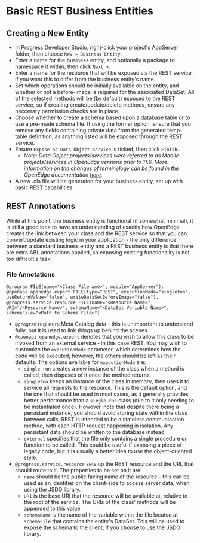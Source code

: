 # Basic REST Business Entities
## Creating a New Entity
* In Progress Developer Studio, right-click your project's AppServer folder, then choose `New → Business Entity`.
* Enter a name for the business entity, and optionally a package to namespace it within, then click `Next >`.
* Enter a name for the resource that will be exposed via the REST service, if you want this to differ from the
business entity's name.
* Set which operations should be initially available on the entity, and whether or not a before-image is required
for the associated DataSet. All of the selected methods will be (by default) exposed to the REST service, so if
creating create/update/delete methods, ensure any neccerary permission checks are in place.
* Choose whether to create a schema based upon a database table or to use a pre-made schema file. If using the
former option, ensure that you remove any fields containing private data from the generated temp-table definition,
as anything listed will be exposed through the REST service.
* Ensure `Expose as Data Object service` is ticked, then click `Finish`.
  * *Note: Data Object projects/services were referred to as Mobile projects/services in OpenEdge versions prior
  to 11.6. More information on the changes of terminology can be found in the OpenEdge documentation
  [here](https://documentation.progress.com/output/ua/OpenEdge_latest/index.html#page/gspub/data-object-service-terminology-and-uri-differen.html).*
* A new .cls file will be generated for your business entity, set up with basic REST capabilities.

## REST Annotations
While at this point, the business entity is functional (if somewhat minimal), it is still a good idea to have an
understanding of exactly how OpenEdge creates the link between your class and the REST service so that you
can convert/update existing logic in your application - the only difference between a standard business entity
and a REST business entity is that there are extra ABL annotations applied, so exposing existing functionality
is not too difficult a task.

### File Annotations
```ABL
@program FILE(name="<Class Filename>", module="AppServer").
@openapi.openedge.export FILE(type="REST", executionMode="singleton", useReturnValue="false", writeDataSetBeforeImage="false").
@progress.service.resource FILE(name="<Resource Name>", URI="/<Resource Name>", schemaName="<DataSet Variable Name>", schemaFile="<Path to Schema File>").
```
* `@program` registers Meta Catalog data - this is unimportant to understand fully, but it is used to link things
up behind the scenes.
* `@openapi.openedge.export` denotes that you wish to allow this class to be invoked from an external service -
in this case REST. You may wish to customize the `executionMode` parameter, which determines how the code will be
executed; however, the others should be left as their defaults. The options available for `executionMode` are:
  * `single-run` creates a new instance of the class when a method is called, then disposes of it once the method
  returns.
  * `singleton` keeps an instance of the class in memory, then uses it to service all requests to the resource. This is the default option, and the one that should be used in most cases, as it generally provides better performance than a `single-run` class (due to it only needing to be instantiated once). However, note that despite there being a persistant instance, you should avoid storing state within the class between calls; REST is intended to be a stateless communication method, with each HTTP request happening in isolation. Any persistant data should be written to the database instead.
  * `external` specifies that the file only contains a single procedure or function to be called. This could be
  useful if exposing a piece of legacy code, but it is usually a better idea to use the object-oriented style.
* `@progress.service.resource` sets up the REST resource and the URL that should route to it. The properties to be
set on it are:
  * `name` should be the public facing name of the resource - this can be used as an identifier on the client-side to
  access server data, when using the JSDO library.
  * `URI` is the base URI that the resource will be available at, relative to the root of the service. The URIs of the
  class' methods will be appended to this value.
  * `schemaName` is the name of the variable within the file located at `schemaFile` that contains the entity's DataSet.
  This will be used to expose the schema to the client, if you choose to use the JSDO library.
